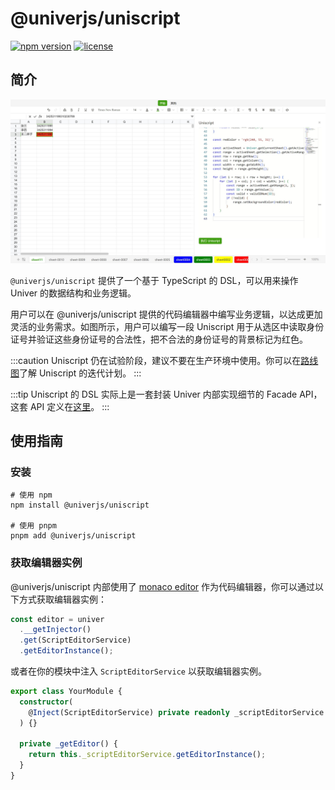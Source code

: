 # @univerjs/uniscript

[![npm version](https://img.shields.io/npm/v/@univerjs/uniscript)](https://npmjs.org/package/@univerjs/uniscript)
[![license](https://img.shields.io/npm/l/@univerjs/uniscript)](https://img.shields.io/npm/l/@univerjs/uniscript)

## 简介

![](./assets//uniscript.jpeg)

`@univerjs/uniscript` 提供了一个基于 TypeScript 的 DSL，可以用来操作 Univer 的数据结构和业务逻辑。

用户可以在 @univerjs/uniscript 提供的代码编辑器中编写业务逻辑，以达成更加灵活的业务需求。如图所示，用户可以编写一段 Uniscript 用于从选区中读取身份证号并验证这些身份证号的合法性，把不合法的身份证号的背景标记为红色。

:::caution
Uniscript 仍在试验阶段，建议不要在生产环境中使用。你可以在[路线图](https://univer.ai/guides/roadmap/)了解 Uniscript 的迭代计划。
:::

:::tip
Uniscript 的 DSL 实际上是一套封装 Univer 内部实现细节的 Facade API，这套 API 定义在[这里](https://univer.ai/en-us/guides/facade/)。
:::

## 使用指南

### 安装

```shell
# 使用 npm
npm install @univerjs/uniscript

# 使用 pnpm
pnpm add @univerjs/uniscript
```

### 获取编辑器实例

@univerjs/uniscript 内部使用了 [monaco editor](https://microsoft.github.io/monaco-editor/) 作为代码编辑器，你可以通过以下方式获取编辑器实例：

```ts
const editor = univer
  .__getInjector()
  .get(ScriptEditorService)
  .getEditorInstance();
```

或者在你的模块中注入 `ScriptEditorService` 以获取编辑器实例。

```ts
export class YourModule {
  constructor(
    @Inject(ScriptEditorService) private readonly _scriptEditorService
  ) {}

  private _getEditor() {
    return this._scriptEditorService.getEditorInstance();
  }
}
```
